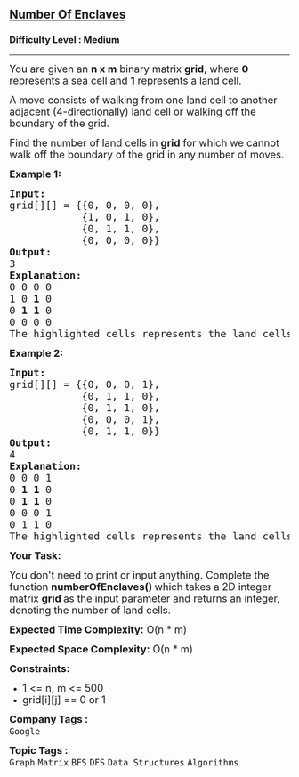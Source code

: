 <h2><a href="https://practice.geeksforgeeks.org/problems/number-of-enclaves/1">Number Of Enclaves</a></h2><h3>Difficulty Level : Medium</h3><hr><div class="problems_problem_content__Xm_eO"><p><span style="font-size:18px">You are given an <strong>n&nbsp;x m</strong>&nbsp;binary matrix <strong>grid</strong>, where <strong>0</strong> represents a sea cell and <strong>1</strong> represents a land cell.</span></p>

<p><span style="font-size:18px">A move consists of walking from one land cell to another adjacent (4-directionally) land cell or walking off the boundary of the grid.</span></p>

<p><span style="font-size:18px">Find the number of land cells in <strong>grid</strong> for which we cannot walk off the boundary of the grid in any number of moves.</span></p>

<p><strong><span style="font-size:18px">Example 1:</span></strong></p>

<pre><span style="font-size:18px"><strong>Input:</strong></span>
<span style="font-size:18px">grid[][] = {{0, 0, 0, 0},
            {1, 0, 1, 0},
            {0, 1, 1, 0},
            {0, 0, 0, 0}}</span>
<span style="font-size:18px"><strong>Output:</strong></span>
<span style="font-size:18px">3</span>
<span style="font-size:18px"><strong>Explanation:</strong></span>
<span style="font-size:18px">0 0 0 0
1 0 <strong>1</strong> 0
0 <strong>1</strong> <strong>1</strong> 0
0 0 0 0</span>
<span style="font-size:18px">The highlighted cells represents the land cells.</span>
</pre>

<p><strong><span style="font-size:18px">Example 2:</span></strong></p>

<pre><span style="font-size:18px"><strong>Input:</strong></span>
<span style="font-size:18px">grid[][] = {{0, 0, 0, 1},
            {0, 1, 1, 0},
            {0, 1, 1, 0},
            {0, 0, 0, 1},
            {0, 1, 1, 0}}</span>
<span style="font-size:18px"><strong>Output:</strong></span>
<span style="font-size:18px">4</span>
<span style="font-size:18px"><strong>Explanation:</strong></span>
<span style="font-size:18px">0 0 0 1
0 <strong>1</strong> <strong>1</strong> 0
0 <strong>1</strong> <strong>1</strong> 0
0 0 0 1
0 1 1 0</span>
<span style="font-size:18px">The highlighted cells represents the land cells.</span></pre>

<p><strong><span style="font-size:18px">Your Task:</span></strong></p>

<p><span style="font-size:18px">You don't need to print or input anything. Complete the function <strong>numberOfEnclaves()&nbsp;</strong>which takes a 2D integer matrix <strong>grid&nbsp;</strong>as the input parameter and returns an integer, denoting the number of land cells.</span></p>

<p><span style="font-size:18px"><strong>Expected Time Complexity:</strong> O(n * m)</span></p>

<p><span style="font-size:18px"><strong>Expected Space Complexity:</strong> O(n * m)</span></p>

<p><strong><span style="font-size:18px">Constraints:</span></strong></p>

<ul>
	<li><span style="font-size:18px">1 &lt;= n, m &lt;= 500</span></li>
	<li><span style="font-size:18px">grid[i][j] == 0 or 1</span></li>
</ul>
</div><p><span style=font-size:18px><strong>Company Tags : </strong><br><code>Google</code>&nbsp;<br><p><span style=font-size:18px><strong>Topic Tags : </strong><br><code>Graph</code>&nbsp;<code>Matrix</code>&nbsp;<code>BFS</code>&nbsp;<code>DFS</code>&nbsp;<code>Data Structures</code>&nbsp;<code>Algorithms</code>&nbsp;